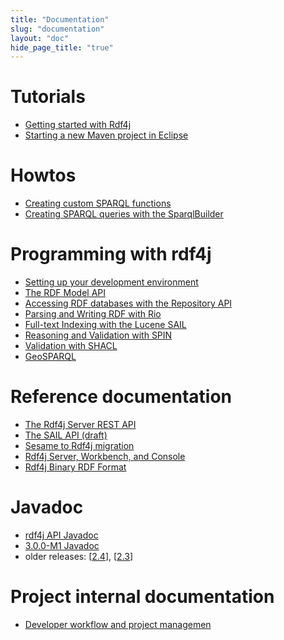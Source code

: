 ```yaml
---
title: "Documentation"
slug: "documentation"
layout: "doc"
hide_page_title: "true"
---
```


# Tutorials

- <a href="getting-started/">Getting started with Rdf4j</a>
- <a href="maven-eclipse-project/">Starting a new Maven project in Eclipse</a>

# Howtos
- <a href="custom-sparql-functions/">Creating custom SPARQL functions</a>
- <a href="sparqlbuilder/">Creating SPARQL queries with the SparqlBuilder</a>

# Programming with rdf4j

- <a href="programming/setup/">Setting up your development environment</a>
- <a href="programming/model/">The RDF Model API</a>
- <a href="programming/repository/">Accessing RDF databases with the Repository API</a>
- <a href="programming/rio/">Parsing and Writing RDF with Rio</a>
- <a href="programming/lucene/">Full-text Indexing with the Lucene SAIL</a>
- <a href="programming/spin/">Reasoning and Validation with SPIN</a>
- <a href="programming/shacl/">Validation with SHACL</a>
- <a href="programming/geosparql/">GeoSPARQL</a>

# Reference documentation

- <a href="rest-api/">The Rdf4j Server REST API</a>
- <a href="sail/">The SAIL API (draft)</a>
- <a href="migration/">Sesame to Rdf4j migration</a>
- <a href="server-workbench-console/">Rdf4j Server, Workbench, and Console</a>
- <a href="rdf4j-binary/">Rdf4j Binary RDF Format</a>

# Javadoc

- <a href="/javadoc/latest">rdf4j API Javadoc</a>
- <a href="/javadoc/3.0.0-M1">3.0.0-M1 Javadoc</a>
- older releases: [<a href="/javadoc/2.4.0">2.4</a>], [<a href="/javadoc/2.3.0">2.3</a>] 

# Project internal documentation

- <a href="developer/">Developer workflow and project managemen</a>
